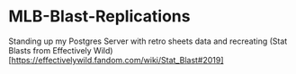 # MLB-Blast-Replications

Standing up my Postgres Server with retro sheets data and recreating (Stat Blasts from Effectively Wild)[https://effectivelywild.fandom.com/wiki/Stat_Blast#2019]
